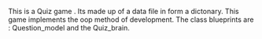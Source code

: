 This is a Quiz game .
Its made up of a data file in form a dictonary.
This game implements the oop method of development. The class blueprints are : Question_model and the Quiz_brain.